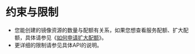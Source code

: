 # 约束与限制<a name="dli_02_0305"></a>

-   您能创建的镜像资源的数量与配额有关系，如果您想查看服务配额、扩大配额，具体请参见《[如何申请扩大配额](https://support.huaweicloud.com/dli_faq/dli_03_0032.html)》。
-   更详细的限制请参见具体API的说明。

